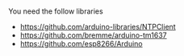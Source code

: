 #
You need the follow libraries
- https://github.com/arduino-libraries/NTPClient
- https://github.com/bremme/arduino-tm1637
- https://github.com/esp8266/Arduino
